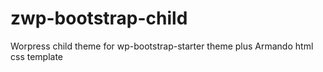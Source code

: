 # zwp-bootstrap-child

Worpress child theme for wp-bootstrap-starter theme plus Armando html css template
